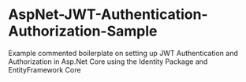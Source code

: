 # AspNet-JWT-Authentication-Authorization-Sample
Example commented boilerplate on setting up JWT Authentication and Authorization in Asp.Net Core using the Identity Package and EntityFramework Core
